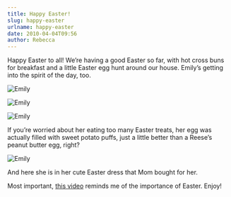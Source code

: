 ```yaml
---
title: Happy Easter!
slug: happy-easter
urlname: happy-easter
date: 2010-04-04T09:56
author: Rebecca
---
```

Happy Easter to all! We&#x02bc;re having a good Easter so far, with hot cross
buns for breakfast and a little Easter egg hunt around our house. Emily&#x02bc;s
getting into the spirit of the day, too.

![Emily][a]

![Emily][b]

![Emily][c]

[a]: {static}/images/2010-04-04-emily-01.jpg
[b]: {static}/images/2010-04-04-emily-02.jpg
[c]: {static}/images/2010-04-04-emily-03.jpg

If you&#x02bc;re worried about her eating too many Easter treats, her egg was
actually filled with sweet potato puffs, just a little better than a
Reese&#x02bc;s peanut butter egg, right?

![Emily][d]

[d]: {static}/images/2010-03-28-emily-01.jpg

And here she is in her cute Easter dress that Mom bought for her.

Most important, [this video][e] reminds me of the importance of Easter. Enjoy!

[e]: https://youtu.be/xlc5RvmWN4s
